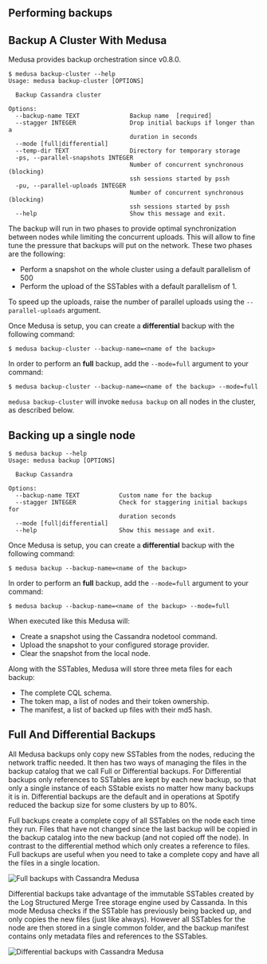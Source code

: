 Performing backups
------------------

## Backup A Cluster With Medusa

Medusa provides backup orchestration since v0.8.0.

```
$ medusa backup-cluster --help
Usage: medusa backup-cluster [OPTIONS]

  Backup Cassandra cluster

Options:
  --backup-name TEXT              Backup name  [required]
  --stagger INTEGER               Drop initial backups if longer than a
                                  duration in seconds
  --mode [full|differential]
  --temp-dir TEXT                 Directory for temporary storage
  -ps, --parallel-snapshots INTEGER
                                  Number of concurrent synchronous (blocking)
                                  ssh sessions started by pssh
  -pu, --parallel-uploads INTEGER
                                  Number of concurrent synchronous (blocking)
                                  ssh sessions started by pssh
  --help                          Show this message and exit.
```

The backup will run in two phases to provide optimal synchronization between nodes while limiting the concurrent uploads. This will allow to fine tune the pressure that backups will put on the network.
These two phases are the following:

- Perform a snapshot on the whole cluster using a default parallelism of 500
- Perform the upload of the SSTables with a default parallelism of 1.

To speed up the uploads, raise the number of parallel uploads using the `--parallel-uploads` argument.

Once Medusa is setup, you can create a **differential** backup with the following command:

```
$ medusa backup-cluster --backup-name=<name of the backup>
```

In order to perform an **full** backup, add the `--mode=full` argument to your command:

```
$ medusa backup-cluster --backup-name=<name of the backup> --mode=full
```

`medusa backup-cluster` will invoke `medusa backup` on all nodes in the cluster, as described below.

## Backing up a single node

```
$ medusa backup --help
Usage: medusa backup [OPTIONS]

  Backup Cassandra

Options:
  --backup-name TEXT           Custom name for the backup
  --stagger INTEGER            Check for staggering initial backups for
                               duration seconds
  --mode [full|differential]
  --help                       Show this message and exit.
```

Once Medusa is setup, you can create a **differential** backup with the following command:

```
$ medusa backup --backup-name=<name of the backup>
```

In order to perform an **full** backup, add the `--mode=full` argument to your command:

```
$ medusa backup --backup-name=<name of the backup> --mode=full
```

When executed like this Medusa will:

* Create a snapshot using the Cassandra nodetool command.
* Upload the snapshot to your configured storage provider.
* Clear the snapshot from the local node.

Along with the SSTables, Medusa will store three meta files for each backup:

* The complete CQL schema.
* The token map, a list of nodes and their token ownership.
* The manifest, a list of backed up files with their md5 hash.

## Full And Differential Backups

All Medusa backups only copy new SSTables from the nodes, reducing the network traffic needed. It then has two ways of managing the files in the backup catalog that we call Full or Differential backups. For Differential backups only references to SSTables are kept by each new backup, so that only a single instance of each SStable exists no matter how many backups it is in. Differential backups are the default and in operations at Spotify reduced the backup size for some clusters by up to 80%.

Full backups create a complete copy of all SSTables on the node each time they run. Files that have not changed since the last backup will be copied in the backup catalog into the new backup (and not copied off the node). In contrast to the differential method which only creates a reference to files. Full backups are useful when you need to take a complete copy and have all the files in a single location.

![Full backups with Cassandra Medusa](https://raw.githubusercontent.com/wiki/thelastpickle/cassandra-medusa/images/Medusa_current_full_backups.png)

Differential backups take advantage of the immutable SSTables created by the Log Structured Merge Tree storage engine used by Cassanda. In this mode Medusa checks if the SSTable has previously being backed up, and only copies the new files (just like always). However all SSTables for the node are then stored in a single common folder, and the backup manifest contains only metadata files and references to the SSTables.

![Differential backups with Cassandra Medusa](https://raw.githubusercontent.com/wiki/thelastpickle/cassandra-medusa/images/medusa_incremental_backup.png)


